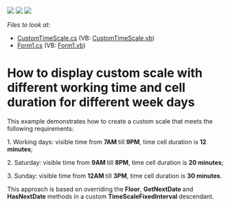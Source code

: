 <!-- default badges list -->
![](https://img.shields.io/endpoint?url=https://codecentral.devexpress.com/api/v1/VersionRange/128634568/13.1.9%2B)
[![](https://img.shields.io/badge/Open_in_DevExpress_Support_Center-FF7200?style=flat-square&logo=DevExpress&logoColor=white)](https://supportcenter.devexpress.com/ticket/details/E5156)
[![](https://img.shields.io/badge/📖_How_to_use_DevExpress_Examples-e9f6fc?style=flat-square)](https://docs.devexpress.com/GeneralInformation/403183)
<!-- default badges end -->
<!-- default file list -->
*Files to look at*:

* [CustomTimeScale.cs](./CS/WindowsFormsApplication1/CustomTimeScale.cs) (VB: [CustomTimeScale.vb](./VB/WindowsFormsApplication1/CustomTimeScale.vb))
* [Form1.cs](./CS/WindowsFormsApplication1/Form1.cs) (VB: [Form1.vb](./VB/WindowsFormsApplication1/Form1.vb))
<!-- default file list end -->
# How to display custom scale with different working time and cell duration for different week days


<p>This example demonstrates how to create a custom scale that meets the following requirements:</p><p>1. Working days: visible time from <strong>7AM </strong>till <strong>9PM</strong>, time cell duration is <strong>12 minutes</strong>;</p><p>2. Saturday: visible time from <strong>9AM </strong>till <strong>8PM</strong>, time cell duration is <strong>20 minutes</strong>;</p><p>3. Sunday: visible time from <strong>12AM </strong>till <strong>3PM</strong>, time cell duration is <strong>30 minutes</strong>.</p><p>This approach is based on overriding the <strong>Floor</strong>, <strong>GetNextDate </strong>and <strong>HasNextDate </strong>methods in a custom <strong>TimeScaleFixedInterval </strong>descendant.</p>

<br/>


